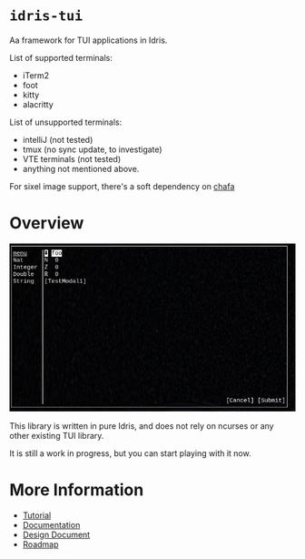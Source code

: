 # `idris-tui`

Aa framework for TUI applications in Idris.

List of supported terminals:
- iTerm2
- foot
- kitty
- alacritty

List of unsupported terminals:
- intelliJ (not tested)
- tmux (no sync update, to investigate)
- VTE terminals (not tested)
- anything not mentioned above.

For sixel image support, there's a soft dependency on
[chafa](https://hpjansson.org/chafa/)

# Overview

![screenshot](screenshot.png)

This library is written in pure Idris, and does not rely on ncurses or
any other existing TUI library.

It is still a work in progress, but you can start playing with it now.

# More Information

- [Tutorial](Tutorial.md)
- [Documentation](TBD)
- [Design Document](DESIGN.md)
- [Roadmap](ROADMAP.md)
